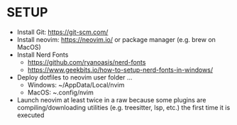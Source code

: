 # SETUP

- Install Git: https://git-scm.com/
- Install neovim: https://neovim.io/ or package manager (e.g. brew on MacOS)
- Install Nerd Fonts
    - https://github.com/ryanoasis/nerd-fonts
    - https://www.geekbits.io/how-to-setup-nerd-fonts-in-windows/
- Deploy dotfiles to neovim user folder ...
    - Windows: ~/AppData/Local/nvim
    - MacOS: ~.config/nvim
- Launch neovim at least twice in a raw because some plugins are compiling/downloading utilities (e.g. treesitter, lsp, etc.) the first time it is executed
